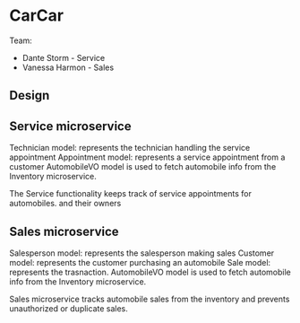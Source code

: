 # CarCar

Team:

* Dante Storm - Service
* Vanessa Harmon - Sales

## Design

## Service microservice

Technician model: represents the technician handling the service appointment
Appointment model: represents a service appointment from a customer
AutomobileVO model is used to fetch automobile info from the Inventory microservice.

The Service functionality keeps track of service appointments for automobiles.
and their owners

## Sales microservice

Salesperson model: represents the salesperson making sales
Customer model: represents the customer purchasing an automobile
Sale model: represents the trasnaction.
AutomobileVO model is used to fetch automobile info from the Inventory microservice.

Sales microservice tracks automobile sales from the inventory and
prevents unauthorized or duplicate sales.

